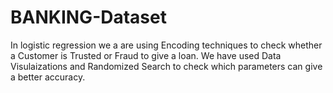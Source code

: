 # BANKING-Dataset
In logistic regression we a are using Encoding techniques to check whether a Customer is Trusted  or Fraud to give a loan. We have used Data Visulaizations and Randomized Search to check which parameters can give a better accuracy.
